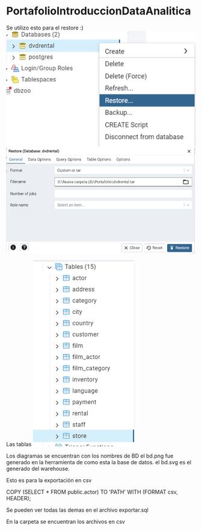# PortafolioIntroduccionDataAnalitica

Se utilizo esto para el restore :)
![alt text](image-4.png)
![alt text](image-5.png)


Las tablas
![alt text](image-3.png)


Los diagramas se encuentran con los nombres de BD
el bd.png fue generado en la herramienta de  como esta la base de datos. 
el bd.svg es el generado del warehouse. 



Esto es para la exportación en csv 

COPY (SELECT * FROM public.actor) TO 'PATH' WITH (FORMAT csv, HEADER);

Se pueden ver todas las demas en el archivo 
exportar.sql

En la carpeta se encuentran los archivos en csv